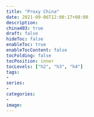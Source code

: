 ```yaml
---
title: "Proxy China"
date: 2021-09-06T12:00:17+08:00
description:
china403: true 
draft: false
hideToc: false
enableToc: true
enableTocContent: false
tocFolding: false
tocPosition: inner
tocLevels: ["h2", "h3", "h4"]
tags:
-
series:
-
categories:
-
image:
---
```

